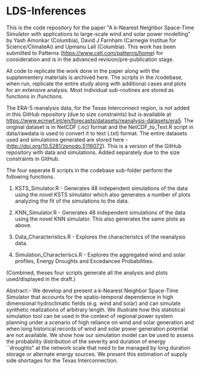 # LDS-Inferences

This is the code repository for the paper "A k-Nearest Neighbor Space-Time Simulator with applications to large-scale wind and solar power modelling" by Yash Amonkar (Columbia), David J Farnham (Carnegie Institue for Science/ClimateAi) and Upmanu Lall (Columbia). 
This work has been submitted to Patterns (https://www.cell.com/patterns/home) for consideration and is in the advanced revision/pre-publication stage.


All code to replicate the work done in the paper along with the supplementery materials is archived here. 
The scripts in the /codebase, when run, replicate the entire study along with additional cases and plots for an extensive analysis.
Most individual sub-routines are stored as functions in /functions.

The ERA-5 reanalysis data, for the Texas Interconnect region, is not added in this GitHub repository (due to size constraints) but is available at https://www.ecmwf.int/en/forecasts/datasets/reanalysis-datasets/era5. 
The original dataset is in  NetCDF (.nc) format and the NetCDF_to_Text.R script in data/rawdata is used to convert it to text (.txt) format. 
The entire datasets used and simulations generated are stored here - (http://doi.org/10.5281/zenodo.5116072).
This is a version of the GitHub repository with data and simulations. Added separately due to the size constraints in GitHub.


The four seperate R scripts in the codebase sub-folder perform the following functions.

1. KSTS_Simulator.R - Generates 48 independent simulations of the data using the novel KSTS simulator which also generates a number of plots analyzing the fit of the simulations to the data.

2. KNN_Simulator.R - Generates 48 independent simulations of the data using the novel KNN simulator. This also generates the same plots as above. 

3. Data_Characteristics.R - Explores the characteristcs of the reanalysis data. 

4. Simulation_Characteriscs.R - Explores the aggregated wind and solar profiles, Energy Droughts and Excedancee Probabilities. 

(Combined, theses four scripts generate all the analysis and plots used/displayed in the draft.)


Abstract:- 
We develop and present a k-Nearest Neighbor Space-Time Simulator that accounts for the spatio-temporal dependence in high dimensional hydroclimatic fields (e.g. wind and solar) and can simulate synthetic realizations of arbitrary length.
We illustrate how this statistical simulation tool can be used in the context of regional power system planning under a scenario of high reliance on wind and solar generation and when long historical records of wind and solar power generation potential are not available.
We show how our simulation model can be used to assess the probability distribution of the severity and duration of energy ``droughts" at the network scale that need to be managed by long duration storage or alternate energy sources.
We present this estimation of supply side shortages for the Texas Interconnection.